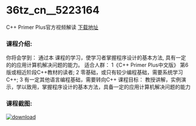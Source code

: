 # 36tz_cn__5223164
C++ Primer Plus官方视频解读
[下载地址](http://www.36tz.cn/article/5223164 "下载地址")
### 课程介绍:
你将会学到：
通过本 课程的学习，使学习者掌握程序设计的基本方法, 具有一定的的应用计算机解决问题的能力。
适合人群：
1《C++ Primer Plus中文版》 第6版或相近阶段C++教材的读者;
2 零基础，或只有较少编程基础，需要系统学习C++;
3 有一定其他语言编程基础，需要转向C++
课程目标：
教授讲解，实例演示，学以致用，掌握程序设计的基本方法，具备一定的应用计算机解决问题的能力

### 课程截图:
[![download](http://36tz.cn/muke_img/2022_03_2-18.png "下载地址")](http://www.36tz.cn "下载地址")
